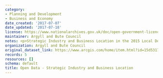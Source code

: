 ```yaml
---
category:
- Planning and Development
- Business and Economy
date_created: '2017-07-07'
date_updated: '2017-07-18'
license: https://www.nationalarchives.gov.uk/doc/open-government-licence/version/3/
maintainer: Argyll and Bute Council
notes: <p>Strategic Industry and Business Location in the 2015 Local Development Plan</p>
organization: Argyll and Bute Council
original_dataset_link: https://www.arcgis.com/home/item.html?id=15d53172ebd44cf4a82edf108d8a9b3c
records: 5
resources: []
schema: default
title: Open Data - Strategic Industry and Business Location
---
```

